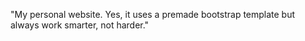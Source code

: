 "My personal website. Yes, it uses a premade bootstrap template but always work smarter, not harder." 
